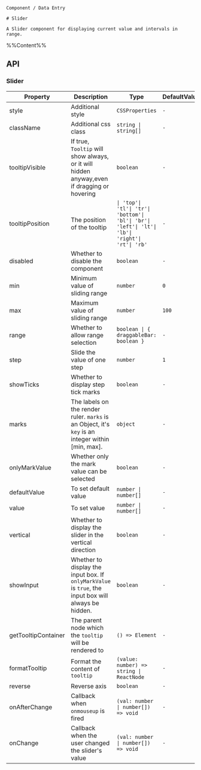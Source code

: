 `````
Component / Data Entry

# Slider

A Slider component for displaying current value and intervals in range.
`````

%%Content%%

## API

### Slider

|Property|Description|Type|DefaultValue|Version|
|---|---|---|---|---|
|style|Additional style|`CSSProperties`|`-`|-|
|className|Additional css class|`string \| string[]`|`-`|-|
|tooltipVisible|If true, `Tooltip` will show always, or it will hidden anyway,even if dragging or hovering|`boolean`|`-`|-|
|tooltipPosition|The position of the tooltip|`\| 'top'\| 'tl'\| 'tr'\| 'bottom'\| 'bl'\| 'br'\| 'left'\| 'lt'\| 'lb'\| 'right'\| 'rt'\| 'rb'`|`-`|-|
|disabled|Whether to disable the component|`boolean`|`-`|-|
|min|Minimum value of sliding range|`number`|`0`|-|
|max|Maximum value of sliding range|`number`|`100`|-|
|range|Whether to allow range selection|`boolean \| { draggableBar: boolean }`|`-`|2.14.0|
|step|Slide the value of one step|`number`|`1`|-|
|showTicks|Whether to display step tick marks|`boolean`|`-`|-|
|marks|The labels on the render ruler. `marks` is an Object, it's `key` is an integer within [min, max].|`object`|`-`|-|
|onlyMarkValue|Whether only the mark value can be selected|`boolean`|`-`|-|
|defaultValue|To set default value|`number \| number[]`|`-`|-|
|value|To set value|`number \| number[]`|`-`|-|
|vertical|Whether to display the slider in the vertical direction|`boolean`|`-`|-|
|showInput|Whether to display the input box. If `onlyMarkValue` is `true`, the input box will always be hidden.|`boolean`|`-`|-|
|getTooltipContainer|The parent node which the `tooltip` will be rendered to|`() => Element`|`-`|-|
|formatTooltip|Format the content of `tooltip`|`(value: number) => string \| ReactNode`|`-`|-|
|reverse|Reverse axis|`boolean`|`-`|-|
|onAfterChange|Callback when `onmouseup` is fired|`(val: number \| number[]) => void`|`-`|2.20.0|
|onChange|Callback when the user changed the slider's value|`(val: number \| number[]) => void`|`-`|-|
